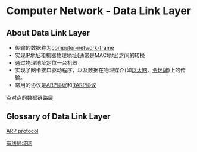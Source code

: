 # Computer Network - Data Link Layer

## About Data Link Layer

- 传输的数据称为[computer-network-frame](computer-network-frame.md)
- 实现[IP地址](network-ipaddress.md)和机器物理地址(通常是MAC地址)之间的转换
- 通过物理地址定位一台机器
- 实现了网卡接口驱动程序，以及数据在物理媒介(如[以太网](network-以太网.md)、[令环牌](network-令环牌.md))上的传输。
- 常用的协议是[ARP协议](arp协议.md)和[RARP协议](rarp协议.md)

[点对点的数据链路层](点对点的数据链路层.md)

## Glossary of Data Link Layer

[ARP protocol](computer-network-arp-protocol.md)

[有线局域网](有线局域网.md)
